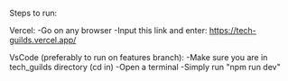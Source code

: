 Steps to run:

Vercel:
-Go on any browser
-Input this link and enter: https://tech-guilds.vercel.app/


VsCode (preferably to run on features branch):
-Make sure you are in tech_guilds directory (cd in)
-Open a terminal
-Simply run "npm run dev"